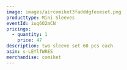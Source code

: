 ```yaml
---
image: images/aircomiket3fadddgfexeset.png
producttype: Mini Sleeves
eventId: iuq6O2mCN
pricings:
  - quantity: 1
    price: 47
description: two sleeve set 60 pcs each
asin: s-LEYlfWRES
merchandise: comiket
---
```

